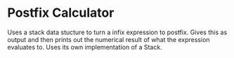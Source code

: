 # Postfix Calculator
Uses a stack data stucture to turn a infix expression to postfix. Gives this as output and then prints out the numerical result of what the expression evaluates to. Uses its own implementation of a Stack.
